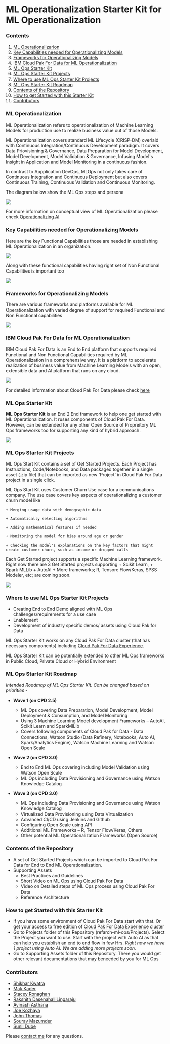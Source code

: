 # ML Operationalization Starter Kit for ML Operationalization



### Contents

1. [ML Operationalizarion](#ml-ops-intro)
2. [Key Capabilities needed for Operationalizing Models](#ml-ops-capabilities)
3. [Frameworks for Operationalizing Models](#ml-ops-cpd-intro)
4. [IBM Cloud Pak For Data for ML Operationalization](#ml-ops-using-cpd)
5. [ML Ops Starter Kit](#ml-ops-starter-kit)
6. [ML Ops Starter Kit Projects](#ml-ops-sk-projects)
7. [Where to use ML Ops Starter Kit Projects](#ml-ops-sk-projects-usage)
8. [ML Ops Starter Kit Roadmap](#ml-ops-sk-roadmap)
9. [Contents of the Repository](#ml-ops-repo-contents)
10. [How to get Started with this Starter Kit](#ml-ops-get-started)
11. [Contributors](#ml-ops-contributors)



### ML Operationalization<a class="anchor" id="ml-ops-intro">
    
ML Operationalization refers to operationalization of Machine Learning Models for production use to realize business value out of those Models. 

ML Operationalization covers standard ML Lifecycle (CRISP-DM) overlaid with Continuous Integration/Continuous Development paradigm. It covers Data Priovisioning & Governance, Data Preparation for Model Development, Model Development, Model Validation & Governance, Infusing Model's Insight in Application and Model Monitoring in a continuous fashion.

In contrast to Appplication DevOps, MLOps not only takes care of Continuous Integration and Continuous Deployment but also covers Continuous Training, Continuous Validation and Continuous Monitoring.

The diagram below show the ML Ops steps and persona

![](images/MLOpsArch0.5.png)

For more infornation on conceptual view of ML Operationalization please check [Operationalizing AI](https://ibm.co/AI-Ops)

### Key Capabilities needed for Operationalizing Models<a class="anchor" id="ml-ops-capabilities">

Here are the key Functional Capabilities those are needed in establishing ML Operationalization in an organization.

![](images/MLOpsKeyCapabilities-0.2.png)


Along with these functional capabilities having right set of Non Functional Capabilities is important too


![](images/NFRForMLOps.png)


### Frameworks for Operationalizing Models<a class="anchor" id="ml-ops-cpd-intro">
    

There are various frameworks and platforms available for ML Operationalization with varied degree of support for required Functional and Non Functional capabilities


![](images/VariousMlOpsFrameworks.png)





### IBM Cloud Pak For Data for ML Operationalization <a class="anchor" id="ml-ops-using-cpd-">

IBM Cloud Pak For Data is an End to End platform that supports required Functional and Non Functional Capabilities required by ML Operationalization in a comprehensive way. It is a platform to accelerate realization of business value from Machine Learning Models with an open, extensible data and AI platform that runs on any cloud.

![](images/CPDTotal-0.2.png)

For detailed information about Cloud Pak For Data please check [here](https://www.ibm.com/products/cloud-pak-for-data)



### ML Ops Starter Kit<a class="anchor" id="ml-ops-starter-kit">

**ML Ops Starter Kit** is an End 2 End framework to help one get started with ML Operationalization. It ruses components of Cloud Pak For Data. However, can be extended for any other Open Source of Propreitory ML Ops frameworks too for supporting any kind of hybrid approach.


![](images/MlOpsStarterKit4.png)



### ML Ops Starter Kit Projects<a class="anchor" id="ml-ops-sk-projects">

ML Ops Start Kit contains a set of Get Started Projects. Each Project has Instructions, Code/Notebooks, and Data packaged together in a single asset (.zip file) that can be imported as new 'Project' in Cloud Pak For Data project in a single click.

ML Ops Start Kit uses Customer Churn Use case for a communications company. The use case covers key aspects of operationalizing a customer churn model like

    + Merging usage data with demographic data

    + Automatically selecting algorithms

    + Adding mathematical features if needed

    + Monitoring the model for bias around age or gender

    + Checking the model's explanations on the key factors that might create customer churn, such as income or dropped calls


Each Get Started project supports a specific Machine Learning framework. Right now there are 3 Get Started projects supporting
    + Scikit Learn, 
    + Spark MLLib 
    + AutoAI
    + More frameworks; R, Tensore Flow/Keras, SPSS Modeler, etc; are coming soon.

![](images/MlOpsFrameworks5.png)



### Where to use ML Ops Starter Kit Projects<a class="anchor" id="ml-ops-sk-projects-usage">

+ Creating End to End Demo aligned with ML Ops challenges/requirements for a use case
+ Enablement
+ Development of industry specific demos/ assets using Cloud Pak for Data

ML Ops Starter Kit works on any Cloud Pak For Data cluster (that has necessary components) including [Cloud Pak For Data Experience](https://www.ibm.com/cloud/paks/experiences/cloud-pak-for-data). 

ML Ops Starter Kit can be potentially extended to other ML Ops frameworks in Public Cloud, Private Cloud or Hybrid Environment



### ML Ops Starter Kit Roadmap<a class="anchor" id="ml-ops-sk-roadmap">

*Intended Roadmap of ML Ops Starter Kit. Can be changed based on priorities -*

+ **Wave 1 (on CPD 2.5)**  
    + ML Ops covering Data Preparation, Model Development, Model Deployment & Consumption, and  Model Monitoring
    + Using 3 Machine Learning Model development Frameworks – AutoAI, Scikit Learn and SparkMlLib
    + Covers following components of Cloud Pak for Data - Data Connections, Watson Studio (Data Refinery, Notebooks, Auto AI, Spark/Analytics Engine), Watson Machine Learning and Watson Open Scale

+ **Wave 2 (on CPD 3.0)**  
    + End to End ML Ops covering including Model Validation using Watson Open Scale
    + ML Ops including Data Provisioning and Governance using Watson Knowledge Catalog

+ **Wave 3 (on CPD 3.0)**  
    + ML Ops including Data Provisioning and Governance using Watson Knowledge Catalog 
    + Virtualized Data Provisioning using Data Virtualization
    + Advanced CI/CD using Jenkins and Github
    + Configuring Open Scale using API
    + Additional ML Frameworks – R, Tensor Flow/Keras, Others
    + Other potential ML Operationalization Frameworks (Open Source)

### Contents of the Repository<a class="anchor" id="ml-ops-repo-contents">

+ A set of Get Started Projects which can be imported to Cloud Pak For Data for End to End ML Operationalization. 
+ Supporting Assets
    + Best Practices and Guidelines
    + Short Video on ML Ops using Cloud Pak For Data
    + Video on Detailed steps of ML Ops process using Cloud Pak For Data
    + Reference Architecture

### How to get Started with this Starter Kit<a class="anchor" id="ml-ops-get-started">
    
+ If you have some environment of Cloud Pak For Data start with that. Or get your access to free edition of [Cloud Pak For Data Experience](https://www.ibm.com/cloud/paks/experiences/cloud-pak-for-data) cluster
+ Go to Projects folder of this Repository (refarch-ml-ops/Projects). Select the Project you want to use. Start with the project with Auto AI as that can help you establish an end to end flow in few Hrs. *Right now we have 1 project using Auto AI. We are adding more projects soon.*
+ Go to Supporting Assets folder of this Repository. There you would get other relevant documentations that may beneeded by you for ML Ops


### Contributors<a class="anchor" id="ml-ops-contributors">
    
+ [Shikhar Kwatra](https://www.linkedin.com/in/shikharkwatra/)
+ [Mak Kader](https://www.linkedin.com/in/makkader/)
+ [Stacey Ronaghan](https://www.linkedin.com/in/staceyronaghan/)
+ [Rakshith DasenahalliLingaraju](https://www.linkedin.com/in/rakshith-dasenahallilingaraju-600639100/)
+ [Avinash Asthana](https://www.linkedin.com/in/avinash-asthana-8a940a30/)
+ [Joe Kozhaya](https://www.linkedin.com/in/joe-kozhaya-b574b533/)
+ [John Thomas](https://www.linkedin.com/in/johnjaithomas/)
+ [Sourav Mazumder](https://www.linkedin.com/in/souravmazumder/)
+ [Sunil Dube](https://www.linkedin.com/in/sunil-dube-b861861/)

Please [contact me](mailto:smazumder@us.ibm.com) for any questions.
